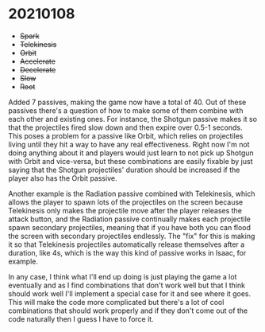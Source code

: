 <!--
title: 20210108
-->

# 20210108

* ~~Spark~~
* ~~Telekinesis~~
* ~~Orbit~~
* ~~Accelerate~~
* ~~Decelerate~~
* ~~Slow~~
* ~~Root~~

Added 7 passives, making the game now have a total of 40. Out of these passives there's a question of how to make some of them combine with each other and existing ones. For instance, the Shotgun passive
makes it so that the projectiles fired slow down and then expire over 0.5-1 seconds. This poses a problem for a passive like Orbit, which relies on projectiles living until they hit a way to have any real
effectiveness. Right now I'm not doing anything about it and players would just learn to not pick up Shotgun with Orbit and vice-versa, but these combinations are easily fixable by just saying that the
Shotgun projectiles' duration should be increased if the player also has the Orbit passive. 

Another example is the Radiation passive combined with Telekinesis, which allows the player to spawn lots of the projectiles on the screen because Telekinesis only makes the projectile move after the
player releases the attack button, and the Radiation passive continually makes each projectile spawn secondary projectiles, meaning that if you have both you can flood the screen with secondary projectiles
endlessly. The "fix" for this is making it so that Telekinesis projectiles automatically release themselves after a duration, like 4s, which is the way this kind of passive works in Isaac, for example.

In any case, I think what I'll end up doing is just playing the game a lot eventually and as I find combinations that don't work well but that I think should work well I'll implement a special case for it
and see where it goes. This will make the code more complicated but there's a lot of cool combinations that should work properly and if they don't come out of the code naturally then I guess I have to force it.
